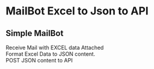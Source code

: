 # MailBot Excel to Json to API      
## **Simple MailBot**       
Receive Mail with EXCEL data Attached      
Format Excel Data to JSON content.       
POST JSON content to API      
